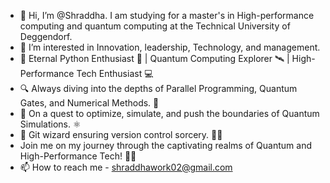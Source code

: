 - 👋 Hi, I’m @Shraddha. I am studying for a master's in High-performance computing and quantum computing at the Technical University of Deggendorf.
- 👀 I’m interested in Innovation, leadership, Technology, and management.
- 🌟 Eternal Python Enthusiast 🐍 | Quantum Computing Explorer 🛰️ | High-Performance Tech Enthusiast 💻
- 🔍 Always diving into the depths of Parallel Programming, Quantum Gates, and Numerical Methods. 🧠
- 🚀 On a quest to optimize, simulate, and push the boundaries of Quantum Simulations. ⚛️
- 🔧 Git wizard ensuring version control sorcery. 🧙‍♂️
- Join me on my journey through the captivating realms of Quantum and High-Performance Tech! 🚀🔬
- 📫 How to reach me - shraddhawork02@gmail.com

<!---
coolways77/coolways77 is a ✨ special ✨ repository because its `README.md` (this file) appears on your GitHub profile.
You can click the Preview link to take a look at your changes.
--->
